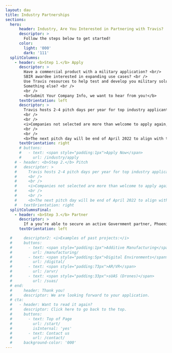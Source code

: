 ```yaml
---
layout: dau
title: Industry Partnerships
sections:
  hero:
      header: Industry, Are You Interested in Partnering with Travis?
      descriptor: >
        Follow the steps below to get started!
      color:
        light: '000'
        dark: '111'
  splitColumns:
    - header: <b>Step 1.</b> Apply
      descriptor: > 
        Have a commercial product with a military application? <br/>
        SBIR awardee interested in expanding use cases? <br />
        Use Travis resources to help test and develop you military solution? <br />
        Something else? <br />
        <br />
        <b>Submit Your Company Info, we want to hear from you!</b>
      textOrientation: left
      descriptor: >
        Travis hosts 2-4 pitch days per year for top industry applicants.  Selected companies will pitch before a key Travis Stakeholders, to include the 60th Air Mobility Wing Vice Wing Commander as the event chair.  Base functional Area Experts, Spark, Base Legal, and Contracting all join in these events to be able to rapidly make decisions on next steps.  Companies have the opportunity to leave with an immediate partnership.
        <br />
        <br />
        <i>Companies not selected are more than welcome to apply again, and all application materials will be distributed to our local innovation network to gauge interest.</i>
        <br />
        <br />
        <b>The next pitch day will be end of April 2022 to align with the associated AFWERX SBIR opening.  Spark will inform all industry applicants by the first week of April if they are being invited to pitch.</b>
      textOrientation: right
      # buttons:
      #   - text: <span style="padding:1px">Apply Now</span>
      #     url: /industry/apply
    # - header: <b>Step 2.</b> Pitch
    #   descriptor: >
    #     Travis hosts 2-4 pitch days per year for top industry applicants.  Selected companies will pitch before a key Travis Stakeholders, to include the 60th Air Mobility Wing Vice Wing Commander as the event chair.  Base functional Area Experts, Spark, Base Legal, and Contracting all join in these events to be able to rapidly make decisions on next steps.  Companies have the opportunity to leave with an immediate partnership.
    #     <br />
    #     <br />
    #     <i>Companies not selected are more than welcome to apply again, and all application materials will be distributed to our local innovation network to gauge interest.</i>
    #     <br />
    #     <br />
    #     <b>The next pitch day will be end of April 2022 to align with the associated AFWERX SBIR opening.  Spark will inform all industry applicants by the first week of April if they are being invited to pitch.</b>
    #   textOrientation: right
  splitColumnsFinal:
    - header: <b>Step 3.</b> Partner
      descriptor: >
        If a you’re able to secure an active Government partner, Phoenix Spark will work with you and the airmen to bring that solution to reality!
      textOrientation: left

  #     descriptor2: <i>Examples of past projects:</i>
  #     buttons:
  #       - text: <span style="padding:1px">Additive Manufacturing</span>
  #         url: /manufacturing/
  #       - text: <span style="padding:5px">Digital Environments</span>
  #         url: /digital/
  #       - text: <span style="padding:73px">AR/VR</span>
  #         url: /arvr/
  #       - text: <span style="padding:33px">sUAS (Drones)</span>
  #         url: /suas/
  # end:
  #     header: Thank you!
  #     descriptor: We are looking forward to your application.
  # cta:
  #   - header: Want to read it again?
  #     descriptor: Click here to go back to the top.
  #     buttons:
  #       - text: Top of Page
  #         url: /start/
  #         isInternal: 'yes'
  #       - text: Contact us
  #         url: /contact/
  #     background-color: '000'
---
```

